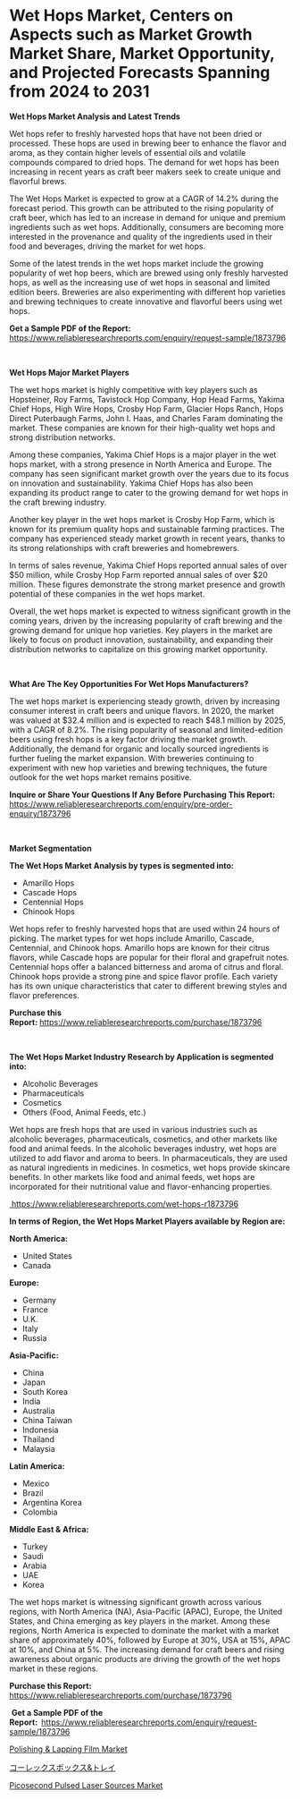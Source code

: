 <p><h1>Wet Hops Market, Centers on Aspects such as Market Growth Market Share, Market Opportunity, and Projected Forecasts Spanning from 2024 to 2031</h1></p><p><strong>Wet Hops Market Analysis and Latest Trends</strong></p>
<p><p>Wet hops refer to freshly harvested hops that have not been dried or processed. These hops are used in brewing beer to enhance the flavor and aroma, as they contain higher levels of essential oils and volatile compounds compared to dried hops. The demand for wet hops has been increasing in recent years as craft beer makers seek to create unique and flavorful brews.</p><p>The Wet Hops Market is expected to grow at a CAGR of 14.2% during the forecast period. This growth can be attributed to the rising popularity of craft beer, which has led to an increase in demand for unique and premium ingredients such as wet hops. Additionally, consumers are becoming more interested in the provenance and quality of the ingredients used in their food and beverages, driving the market for wet hops.</p><p>Some of the latest trends in the wet hops market include the growing popularity of wet hop beers, which are brewed using only freshly harvested hops, as well as the increasing use of wet hops in seasonal and limited edition beers. Breweries are also experimenting with different hop varieties and brewing techniques to create innovative and flavorful beers using wet hops.</p></p>
<p><strong>Get a Sample PDF of the Report:&nbsp;</strong> <a href="https://www.reliableresearchreports.com/enquiry/request-sample/1873796">https://www.reliableresearchreports.com/enquiry/request-sample/1873796</a></p>
<p>&nbsp;</p>
<p><strong>Wet Hops Major Market Players</strong></p>
<p><p>The wet hops market is highly competitive with key players such as Hopsteiner, Roy Farms, Tavistock Hop Company, Hop Head Farms, Yakima Chief Hops, High Wire Hops, Crosby Hop Farm, Glacier Hops Ranch, Hops Direct Puterbaugh Farms, John I. Haas, and Charles Faram dominating the market. These companies are known for their high-quality wet hops and strong distribution networks.</p><p>Among these companies, Yakima Chief Hops is a major player in the wet hops market, with a strong presence in North America and Europe. The company has seen significant market growth over the years due to its focus on innovation and sustainability. Yakima Chief Hops has also been expanding its product range to cater to the growing demand for wet hops in the craft brewing industry.</p><p>Another key player in the wet hops market is Crosby Hop Farm, which is known for its premium quality hops and sustainable farming practices. The company has experienced steady market growth in recent years, thanks to its strong relationships with craft breweries and homebrewers.</p><p>In terms of sales revenue, Yakima Chief Hops reported annual sales of over $50 million, while Crosby Hop Farm reported annual sales of over $20 million. These figures demonstrate the strong market presence and growth potential of these companies in the wet hops market.</p><p>Overall, the wet hops market is expected to witness significant growth in the coming years, driven by the increasing popularity of craft brewing and the growing demand for unique hop varieties. Key players in the market are likely to focus on product innovation, sustainability, and expanding their distribution networks to capitalize on this growing market opportunity.</p></p>
<p>&nbsp;</p>
<p><strong>What Are The Key Opportunities For Wet Hops Manufacturers?</strong></p>
<p><p>The wet hops market is experiencing steady growth, driven by increasing consumer interest in craft beers and unique flavors. In 2020, the market was valued at $32.4 million and is expected to reach $48.1 million by 2025, with a CAGR of 8.2%. The rising popularity of seasonal and limited-edition beers using fresh hops is a key factor driving the market growth. Additionally, the demand for organic and locally sourced ingredients is further fueling the market expansion. With breweries continuing to experiment with new hop varieties and brewing techniques, the future outlook for the wet hops market remains positive.</p></p>
<p><strong>Inquire or Share Your Questions If Any Before Purchasing This Report:</strong> <a href="https://www.reliableresearchreports.com/enquiry/pre-order-enquiry/1873796">https://www.reliableresearchreports.com/enquiry/pre-order-enquiry/1873796</a></p>
<p>&nbsp;</p>
<p><strong>Market Segmentation</strong></p>
<p><strong>The Wet Hops Market Analysis by types is segmented into:</strong></p>
<p><ul><li>Amarillo Hops</li><li>Cascade Hops</li><li>Centennial Hops</li><li>Chinook Hops</li></ul></p>
<p><p>Wet hops refer to freshly harvested hops that are used within 24 hours of picking. The market types for wet hops include Amarillo, Cascade, Centennial, and Chinook hops. Amarillo hops are known for their citrus flavors, while Cascade hops are popular for their floral and grapefruit notes. Centennial hops offer a balanced bitterness and aroma of citrus and floral. Chinook hops provide a strong pine and spice flavor profile. Each variety has its own unique characteristics that cater to different brewing styles and flavor preferences.</p></p>
<p><strong>Purchase this Report:&nbsp;</strong><a href="https://www.reliableresearchreports.com/purchase/1873796">https://www.reliableresearchreports.com/purchase/1873796</a></p>
<p>&nbsp;</p>
<p><strong>The Wet Hops Market Industry Research by Application is segmented into:</strong></p>
<p><ul><li>Alcoholic Beverages</li><li>Pharmaceuticals</li><li>Cosmetics</li><li>Others (Food, Animal Feeds, etc.)</li></ul></p>
<p><p>Wet hops are fresh hops that are used in various industries such as alcoholic beverages, pharmaceuticals, cosmetics, and other markets like food and animal feeds. In the alcoholic beverages industry, wet hops are utilized to add flavor and aroma to beers. In pharmaceuticals, they are used as natural ingredients in medicines. In cosmetics, wet hops provide skincare benefits. In other markets like food and animal feeds, wet hops are incorporated for their nutritional value and flavor-enhancing properties.</p></p>
<p><a href="https://www.reliableresearchreports.com/wet-hops-r1873796">&nbsp;https://www.reliableresearchreports.com/wet-hops-r1873796</a></p>
<p><strong>In terms of Region, the Wet Hops Market Players available by Region are:</strong></p>
<p>
    <p> <strong> North America: </strong>
        <ul>
            <li>United States</li>
            <li>Canada</li>
        </ul>
        </p> 
    <p> <strong> Europe: </strong>
        <ul>
            <li>Germany</li>
            <li>France</li>
            <li>U.K.</li>
            <li>Italy</li>
            <li>Russia</li>
        </ul>
        </p> 
    <p> <strong> Asia-Pacific: </strong>
        <ul>
            <li>China</li>
            <li>Japan</li>
            <li>South Korea</li>
            <li>India</li>
            <li>Australia</li>
            <li>China Taiwan</li>
            <li>Indonesia</li>
            <li>Thailand</li>
            <li>Malaysia</li>
        </ul>
        </p> 
    <p> <strong> Latin America: </strong>
        <ul>
            <li>Mexico</li>
            <li>Brazil</li>
            <li>Argentina Korea</li>
            <li>Colombia</li>
        </ul>
        </p> 
    <p> <strong> Middle East & Africa: </strong>
        <ul>
            <li>Turkey</li>
            <li>Saudi</li>
            <li>Arabia</li>
            <li>UAE</li>
            <li>Korea</li>
        </ul>
    </p>
    </p>
<p><p>The wet hops market is witnessing significant growth across various regions, with North America (NA), Asia-Pacific (APAC), Europe, the United States, and China emerging as key players in the market. Among these regions, North America is expected to dominate the market with a market share of approximately 40%, followed by Europe at 30%, USA at 15%, APAC at 10%, and China at 5%. The increasing demand for craft beers and rising awareness about organic products are driving the growth of the wet hops market in these regions.</p></p>
<p><strong>Purchase this Report: </strong><a href="https://www.reliableresearchreports.com/purchase/1873796">https://www.reliableresearchreports.com/purchase/1873796</a></p>
<p>&nbsp;<strong>Get a Sample PDF of the Report:&nbsp;&nbsp;</strong><a href="https://www.reliableresearchreports.com/enquiry/request-sample/1873796">https://www.reliableresearchreports.com/enquiry/request-sample/1873796</a></p>
<p><strong></strong></p>
<p><p><a href="https://view.publitas.com/reportprime-1/polishing-lapping-film-market-size-share-trends-analysis-report-by-end-use-packaging-film-food-and-medicine-film-cling-film-others-by-raw-material-and-forecast-till-2031/">Polishing & Lapping Film Market</a></p><p><a href="https://github.com/dathomson6534/Market-Research-Report-List-1/blob/main/3126089119408.md">コーレックスボックス&トレイ</a></p><p><a href="https://github.com/provorikovar/Market-Research-Report-List-4/blob/main/picosecond-pulsed-laser-sources-market.md">Picosecond Pulsed Laser Sources Market</a></p></p>